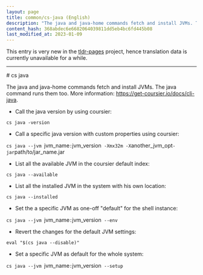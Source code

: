 ```yaml
---
layout: page
title: common/cs-java (English)
description: "The java and java-home commands fetch and install JVMs. The java command runs them too."
content_hash: 368abdec6e6682064039811dd5eb4bc6fd445b08
last_modified_at: 2023-01-09
---
```


This entry is very new in the [tldr-pages](https://github.com/tldr-pages/tldr) project, hence translation data is currently unavailable for a while.

<hr># cs java

The java and java-home commands fetch and install JVMs. The java command runs them too.
More information: <https://get-coursier.io/docs/cli-java>.

- Call the java version by using coursier:

`cs java -version`

- Call a specific java version with custom properties using coursier:

`cs java --jvm `<span class="tldr-var badge badge-pill bg-dark-lm bg-white-dm text-white-lm text-dark-dm font-weight-bold">jvm_name</span>`:`<span class="tldr-var badge badge-pill bg-dark-lm bg-white-dm text-white-lm text-dark-dm font-weight-bold">jvm_version</span>` -Xmx32m -X`<span class="tldr-var badge badge-pill bg-dark-lm bg-white-dm text-white-lm text-dark-dm font-weight-bold">another_jvm_opt</span>` -jar `<span class="tldr-var badge badge-pill bg-dark-lm bg-white-dm text-white-lm text-dark-dm font-weight-bold">path/to/jar_name.jar</span>

- List all the available JVM in the coursier default index:

`cs java --available`

- List all the installed JVM in the system with his own location:

`cs java --installed`

- Set the a specific JVM as one-off "default" for the shell instance:

`cs java --jvm `<span class="tldr-var badge badge-pill bg-dark-lm bg-white-dm text-white-lm text-dark-dm font-weight-bold">jvm_name</span>`:`<span class="tldr-var badge badge-pill bg-dark-lm bg-white-dm text-white-lm text-dark-dm font-weight-bold">jvm_version</span>` --env`

- Revert the changes for the default JVM settings:

`eval "$(cs java --disable)"`

- Set a specific JVM as default for the whole system:

`cs java --jvm `<span class="tldr-var badge badge-pill bg-dark-lm bg-white-dm text-white-lm text-dark-dm font-weight-bold">jvm_name</span>`:`<span class="tldr-var badge badge-pill bg-dark-lm bg-white-dm text-white-lm text-dark-dm font-weight-bold">jvm_version</span>` --setup`
